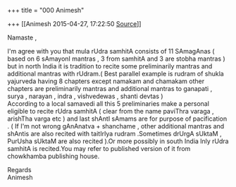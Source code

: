 +++
title = "000 Animesh"

+++
[[Animesh	2015-04-27, 17:22:50 [Source](https://groups.google.com/g/samskrita/c/6N1xA-zsIcY)]]



Namaste ,

I'm agree with you that mula rUdra samhitA consists of 11 SAmagAnas ( based on 6 sAmayonI mantras , 3 from samhitA and 3 are stobha mantras ) but in north India it is tradition to recite some preliminarily mantras and additional mantras with rUdram.( Best parallel example is rudram of shukla yajurveda having 8 chapters except namakam and chamakam other chapters are preliminarily mantras and additional mantras to ganapati , surya , narayan , indra , vishvedewas , shanti devtas )  
According to a local samavedi all this 5 preliminaries make a personal eligible to recite rUdra samhitA ( clear from the name paviThra varaga , arishTha varga etc ) and last shAntI sAmams are for purpose of pacification . ( If I'm not wrong gAnAnatva + shanchame , other additional mantras and shAntis are also recited with taitIrIya rudram .Sometimes drUrgA sUktaM , PurUsha sUktaM are also recited ).Or more possibly in south India lnly rUdra samhitA is recited.You may refer to published version of it from chowkhamba publishing house.

Regards  
Animesh

